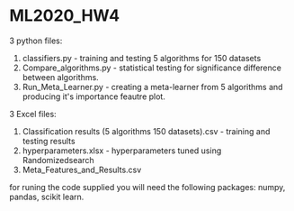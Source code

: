 # ML2020_HW4

3 python files:
  1. classifiers.py - training and testing 5 algorithms for 150 datasets
  2. Compare_algorithms.py - statistical testing for significance difference between algorithms.
  3. Run_Meta_Learner.py - creating a meta-learner from 5 algorithms and producing it's importance feautre plot.

3 Excel files:
  1. Classification results (5 algorithms 150 datasets).csv - training and testing results
  2. hyperparameters.xlsx - hyperparameters tuned using Randomizedsearch
  3. Meta_Features_and_Results.csv

for runing the code supplied you will need the following packages: numpy, pandas, scikit learn.
